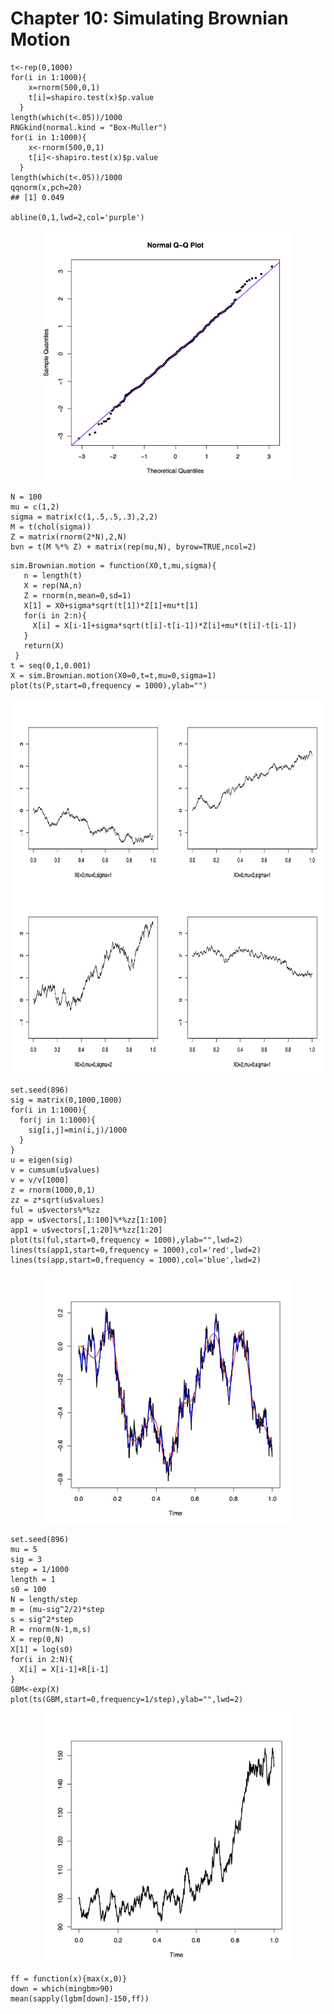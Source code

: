 # Chapter 10: Simulating Brownian Motion



```{r}
t<-rep(0,1000)
for(i in 1:1000){
    x=rnorm(500,0,1)
    t[i]=shapiro.test(x)$p.value
  }
length(which(t<.05))/1000
RNGkind(normal.kind = "Box-Muller")
for(i in 1:1000){
    x<-rnorm(500,0,1)
    t[i]<-shapiro.test(x)$p.value
  }
length(which(t<.05))/1000
qqnorm(x,pch=20)
## [1] 0.049

abline(0,1,lwd=2,col='purple')
```


<p align = "center">
<img src="./Figure/fig10_1.jpg" alt="drawing" width="400" height="400"/>
</p>

```{r}
N = 100
mu = c(1,2)
sigma = matrix(c(1,.5,.5,.3),2,2)
M = t(chol(sigma))
Z = matrix(rnorm(2*N),2,N)
bvn = t(M %*% Z) + matrix(rep(mu,N), byrow=TRUE,ncol=2)
```

```{r}
sim.Brownian.motion = function(X0,t,mu,sigma){
   n = length(t)
   X = rep(NA,n)
   Z = rnorm(n,mean=0,sd=1)
   X[1] = X0+sigma*sqrt(t[1])*Z[1]+mu*t[1]
   for(i in 2:n){
     X[i] = X[i-1]+sigma*sqrt(t[i]-t[i-1])*Z[i]+mu*(t[i]-t[i-1])
   }
   return(X)
 }
t = seq(0,1,0.001)
X = sim.Brownian.motion(X0=0,t=t,mu=0,sigma=1)
plot(ts(P,start=0,frequency = 1000),ylab="")
```


<p align = "center">
<img src="./Figure/fig10_2.jpg" alt="drawing" width="800" height="600"/>
</p>


```{r}
set.seed(896)
sig = matrix(0,1000,1000)
for(i in 1:1000){
  for(j in 1:1000){
    sig[i,j]=min(i,j)/1000
  }
}
u = eigen(sig)
v = cumsum(u$values)
v = v/v[1000]
z = rnorm(1000,0,1)
zz = z*sqrt(u$values)
ful = u$vectors%*%zz
app = u$vectors[,1:100]%*%zz[1:100]
app1 = u$vectors[,1:20]%*%zz[1:20]
plot(ts(ful,start=0,frequency = 1000),ylab="",lwd=2)
lines(ts(app1,start=0,frequency = 1000),col='red',lwd=2)
lines(ts(app,start=0,frequency = 1000),col='blue',lwd=2)
```


<p align = "center">
<img src="./Figure/fig10_3.jpg" alt="drawing" width="400" height="400"/>
</p>

```{r}
set.seed(896)
mu = 5
sig = 3
step = 1/1000
length = 1
s0 = 100
N = length/step
m = (mu-sig^2/2)*step
s = sig^2*step
R = rnorm(N-1,m,s)
X = rep(0,N)
X[1] = log(s0)
for(i in 2:N){
  X[i] = X[i-1]+R[i-1]
}
GBM<-exp(X)
plot(ts(GBM,start=0,frequency=1/step),ylab="",lwd=2)
```
<p align = "center">
<img src="./Figure/fig10_4.jpg" alt="drawing" width="400" height="400"/>
</p>

```{r}
ff = function(x){max(x,0)}
down = which(mingbm>90)
mean(sapply(lgbm[down]-150,ff))
```
